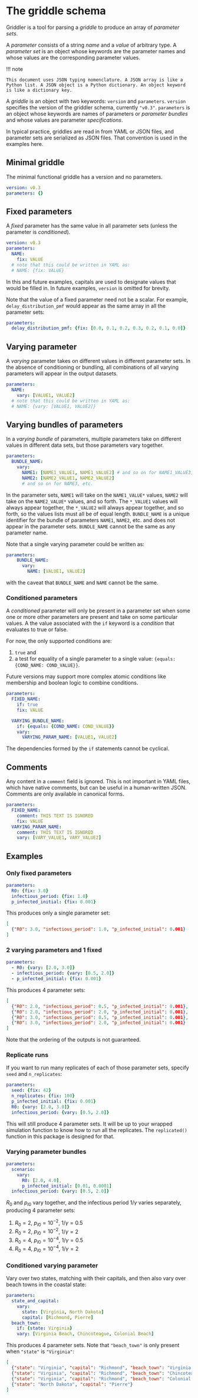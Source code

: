 # The griddle schema

Griddler is a tool for parsing a *griddle* to produce an array of *parameter sets*.

A *parameter* consists of a string *name* and a *value* of arbitrary type. A *parameter set* is an object whose keywords are the parameter names and whose values are the corresponding parameter values.

!!! note

    This document uses JSON typing nomenclature. A JSON array is like a Python list. A JSON object is a Python dictionary. An object keyword is like a dictionary key.


A *griddle* is an object with two keywords: `version` and `parameters`. `version` specifies the version of the griddler schema, currently `"v0.3"`. `parameters` is an object whose keywords are names of parameters or *parameter bundles* and whose values are parameter *specifications*.

In typical practice, griddles are read in from YAML or JSON files, and parameter sets are serialized as JSON files. That convention is used in the examples here.

## Minimal griddle

The minimal functional griddle has a version and no parameters.

```yaml
version: v0.3
parameters: {}
```

## Fixed parameters

A *fixed* parameter has the same value in all parameter sets (unless the parameter is *conditioned*).

```yaml
version: v0.3
parameters:
  NAME:
    fix: VALUE
  # note that this could be written in YAML as:
  # NAME: {fix: VALUE}
```

In this and future examples, capitals are used to designate values that would be filled in. In future examples, `version` is omitted for brevity.

Note that the value of a fixed parameter need not be a scalar. For example, `delay_distribution_pmf` would appear as the same array in all the parameter sets:

```yaml
parameters:
  delay_distribution_pmf: {fix: [0.0, 0.1, 0.2, 0.3, 0.2, 0.1, 0.0]}
```

## Varying parameter

A *varying* parameter takes on different values in different parameter sets. In the absence of conditioning or bundling, all combinations of all varying parameters will appear in the output datasets.

```yaml
parameters:
  NAME:
    vary: [VALUE1, VALUE2]
  # note that this could be written in YAML as:
  # NAME: {vary: [VALUE1, VALUE2]}
```

## Varying bundles of parameters

In a *varying bundle* of parameters, multiple parameters take on different values in different data sets, but those parameters vary together.

```yaml
parameters:
  BUNDLE_NAME:
    vary:
      NAME1: [NAME1_VALUE1, NAME1_VALUE2] # and so on for NAME1_VALUE3, etc.
      NAME2: [NAME2_VALUE1, NAME2_VALUE2]
      # and so on for NAME3, etc.
```

In the parameter sets, `NAME1` will take on the `NAME1_VALUE*` values, `NAME2` will take on the `NAME2_VALUE*` values, and so forth. The `*_VALUE1` values will always appear together, the `*_VALUE2` will always appear together, and so forth, so the values lists must all be of equal length. `BUNDLE_NAME` is a unique identifier for the bundle of parameters `NAME1`, `NAME2`, etc. and does not appear in the parameter sets. `BUNDLE_NAME` cannot be the same as any parameter name.

Note that a single varying parameter could be written as:

```yaml
parameters:
    BUNDLE_NAME:
      vary:
        NAME: [VALUE1, VALUE2]
```

with the caveat that `BUNDLE_NAME` and `NAME` cannot be the same.

### Conditioned parameters

A *conditioned* parameter will only be present in a parameter set when some one or more other parameters are present and take on some particular values. A the value associated with the `if` keyword is a *condition* that evaluates to true or false.

For now, the only supported conditions are:

1. `true` and
2. a test for equality of a single parameter to a single value: `{equals: {COND_NAME: COND_VALUE}}`.

Future versions may support more complex atomic conditions like membership and boolean logic to combine conditions.

```yaml
parameters:
  FIXED_NAME:
    if: true
    fix: VALUE

  VARYING_BUNDLE_NAME:
    if: {equals: {COND_NAME: COND_VALUE}}
    vary:
      VARYING_PARAM_NAME: [VALUE1, VALUE2]
```

The dependencies formed by the `if` statements cannot be cyclical.

## Comments

Any content in a `comment` field is ignored. This is not important in YAML files, which have native comments, but can be useful in a human-written JSON. Comments are only available in canonical forms.

```yaml
parameters:
  FIXED_NAME:
    comment: THIS TEXT IS IGNORED
    fix: VALUE
  VARYING_PARAM_NAME:
    comment: THIS TEXT IS IGNORED
    vary: [VARY_VALUE1, VARY_VALUE2]
```

## Examples

### Only fixed parameters

```yaml
parameters:
  R0: {fix: 3.0}
  infectious_period: {fix: 1.0}
  p_infected_initial: {fix: 0.001}
```

This produces only a single parameter set:

```json
[
  {"R0": 3.0, "infectious_period": 1.0, "p_infected_initial": 0.001}
]
```

### 2 varying parameters and 1 fixed

```yaml
parameters:
  - R0: {vary: [2.0, 3.0]}
  - infectious_period: {vary: [0.5, 2.0]}
  - p_infected_initial: {fix: 0.001}
```

This produces 4 parameter sets:

```json
[
  {"R0": 2.0, "infectious_period": 0.5, "p_infected_initial": 0.001},
  {"R0": 2.0, "infectious_period": 2.0, "p_infected_initial": 0.001},
  {"R0": 3.0, "infectious_period": 0.5, "p_infected_initial": 0.001},
  {"R0": 3.0, "infectious_period": 2.0, "p_infected_initial": 0.001}
]
```

Note that the ordering of the outputs is not guaranteed.

### Replicate runs

If you want to run many replicates of each of those parameter sets, specify `seed` and `n_replicates`:

```yaml
parameters:
  seed: {fix: 42}
  n_replicates: {fix: 100}
  p_infected_initial: {fix: 0.001}
  R0: {vary: [2.0, 3.0]}
  infectious_period: {vary: [0.5, 2.0]}
```

This will still produce 4 parameter sets. It will be up to your wrapped simulation function to know how to run all the replicates. The `replicated()` function in this package is designed for that.

### Varying parameter bundles

```yaml
parameters:
  scenario:
    vary:
      R0: [2.0, 4.0],
      p_infected_initial: [0.01, 0.0001]
  infectious_period: {vary: [0.5, 2.0]}
```

$R_0$ and $p_{I0}$ vary together, and the infectious period $1/\gamma$ varies separately, producing 4 parameter sets:

1. $R_0=2$, $p_{I0}=10^{-2}$, $1/\gamma=0.5$
2. $R_0=2$, $p_{I0}=10^{-2}$, $1/\gamma=2$
3. $R_0=4$, $p_{I0}=10^{-4}$, $1/\gamma=0.5$
4. $R_0=4$, $p_{I0}=10^{-4}$, $1/\gamma=2$

### Conditioned varying parameter

Vary over two states, matching with their capitals, and then also vary over beach towns in the coastal state:

```yaml
parameters:
  state_and_capital:
    vary:
      state: [Virginia, North Dakota]
      capital: [Richmond, Pierre]
  beach_town:
    if: {state: Virginia}
    vary: [Virginia Beach, Chincoteague, Colonial Beach]
```

This produces 4 parameter sets. Note that `"beach_town"` is only present when `"state"` is `"Virginia"`:

```json
[
  {"state": "Virginia", "capital": "Richmond", "beach_town": "Virginia Beach"},
  {"state": "Virginia", "capital": "Richmond", "beach_town": "Chincoteague"},
  {"state": "Virginia", "capital": "Richmond", "beach_town": "Colonial Beach"},
  {"state": "North Dakota", "capital": "Pierre"}
]
```
